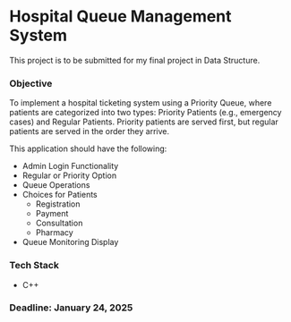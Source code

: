 # Hospital Queue Management System

This project is to be submitted for my final project in Data Structure.

### Objective

To implement a hospital ticketing system using a Priority Queue, where patients are categorized into two types: Priority Patients (e.g., emergency cases) and Regular Patients. Priority patients are served first, but regular patients are served in the order they arrive.

This application should have the following:

- Admin Login Functionality
- Regular or Priority Option
- Queue Operations
- Choices for Patients
  - Registration
  - Payment
  - Consultation
  - Pharmacy
- Queue Monitoring Display

### Tech Stack

- C++

### Deadline: January 24, 2025
